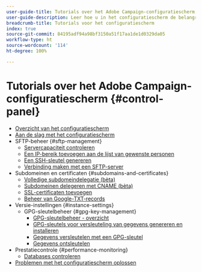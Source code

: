 ```yaml
---
user-guide-title: Tutorials over het Adobe Campaign-configuratiescherm
user-guide-description: Leer hoe u in het configuratiescherm de belangrijkste assets van uw Adobe Campaign-instanties kunt controleren en beheertaken kunt uitvoeren.
breadcrumb-title: Tutorials voor het configuratiescherm
index: true
source-git-commit: 84195adf94a98bf3150a51f17aa1de1d0329da05
workflow-type: ht
source-wordcount: '114'
ht-degree: 100%

---
```



# Tutorials over het Adobe Campaign-configuratiescherm {#control-panel}

+ [Overzicht van het configuratiescherm](/help/control-panel-tutorials/control-panel-overview.md)
+ [Aan de slag met het configuratiescherm](/help/control-panel-tutorials/getting-started-with-the-control-panel.md)
+ SFTP-beheer {#sftp-management}
   + [Servercapaciteit controleren](/help/control-panel-tutorials/sftp-management/monitoring-server-capacity.md)
   + [Een IP-bereik toevoegen aan de lijst van gewenste personen](/help/control-panel-tutorials/sftp-management/adding-ip-range-to-allow-list.md)
   + [Een SSH-sleutel genereren](/help/control-panel-tutorials/sftp-management/generate-ssh-key.md)
   + [Verbinding maken met een SFTP-server](/help/control-panel-tutorials/sftp-management/connect-to-sftp-server.md)
+ Subdomeinen en certificaten {#subdomains-and-certificates}
   + [Volledige subdomeindelegatie (bèta)](/help/control-panel-tutorials/subdomains-and-certificates/subdomain-delegation.md)
   + [Subdomeinen delegeren met CNAME (bèta)](/help/control-panel-tutorials/subdomains-and-certificates/delegating-subdomains-using-cname.md)
   + [SSL-certificaten toevoegen](/help/control-panel-tutorials/subdomains-and-certificates/adding-ssl-certificates.md)
   + [Beheer van Google-TXT-records](/help/control-panel-tutorials/subdomains-and-certificates/google-txt-record-management.md)
+ Versie-instellingen {#instance-settings}
   + GPG-sleutelbeheer {#gpg-key-management}
      + [GPG-sleutelbeheer - overzicht](/help/control-panel-tutorials/instance-settings/gpg-key-management/gpg-key-management-overview.md)
      + [GPG-sleutels voor versleuteling van gegevens genereren en installeren](/help/control-panel-tutorials/instance-settings/gpg-key-management/generating-and-installing-gpg-keys-for-data-encryption.md)
      + [Gegevens versleutelen met een GPG-sleutel](/help/control-panel-tutorials/instance-settings/gpg-key-management/using-a-gpg-key-to-encrypt-data.md)
      + [Gegevens ontsleutelen](/help/control-panel-tutorials/instance-settings/gpg-key-management/decrypting-data.md)
+ Prestatiecontrole {#performance-monitoring}
   + [Databases controleren](/help/control-panel-tutorials/performance-monitoring/monitoring-databases.md)
+ [Problemen met het configuratiescherm oplossen](/help/control-panel-tutorials/trouble-shooting.md)